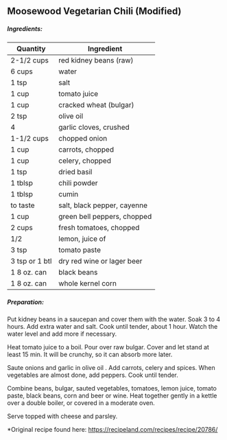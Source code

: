 
## Moosewood Vegetarian Chili (Modified)

##### Ingredients:
| Quantity       |    Ingredient|
|----------------| -------------------------------------|
| 2-1/2 cups     | red kidney beans (raw)|
| 6 cups         | water|
| 1 tsp          | salt|
| 1 cup          | tomato juice|
| 1 cup          | cracked wheat (bulgar)|
| 2 tsp          | olive oil|
| 4              | garlic cloves, crushed|
| 1-1/2 cups     | chopped onion|
| 1 cup          | carrots, chopped|
| 1 cup          | celery, chopped|
| 1 tsp          | dried basil|
| 1 tblsp        | chili powder|
| 1 tblsp        | cumin|
| to taste       | salt, black pepper, cayenne|
| 1 cup          | green bell peppers, chopped|
| 2 cups         | fresh tomatoes, chopped|
| 1/2            | lemon, juice of|
| 3 tsp          | tomato paste|
| 3 tsp or 1 btl | dry red wine or lager beer|
| 1 8 oz. can    | black beans|
|  1 8 oz. can   | whole kernel corn|

##### Preparation:

Put kidney beans in a saucepan and cover them with the water.  Soak 3 to 4 hours. Add extra water
and salt.  Cook until tender, about 1 hour.  Watch the water level and add more if necessary.

Heat tomato juice to a boil.  Pour over raw bulgar.  Cover and let stand at least 15 min. It will
be crunchy, so it can absorb more later.

Saute onions and garlic in olive oil . Add carrots, celery and spices.  When vegetables are almost done,
add peppers.  Cook until tender.

Combine beans, bulgar, sauted vegetables, tomatoes, lemon juice, tomato paste, black beans, corn 
and beer or wine.  Heat together gently in a kettle over a double boiler, or covered in a 
moderate oven.

Serve topped with cheese and parsley.

*Original recipe found here:  https://recipeland.com/recipes/recipe/20786/
